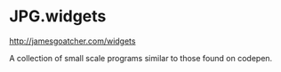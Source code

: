 # JPG.widgets

http://jamesgoatcher.com/widgets

A collection of small scale programs similar to those found on codepen.